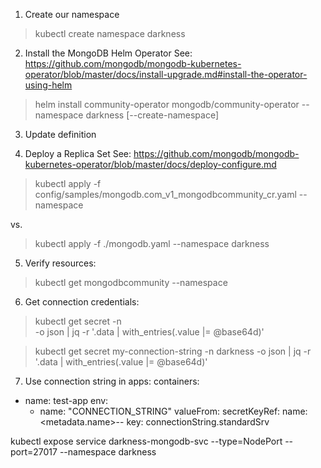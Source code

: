 1. Create our namespace
> kubectl create namespace darkness

2. Install the MongoDB Helm Operator
See: https://github.com/mongodb/mongodb-kubernetes-operator/blob/master/docs/install-upgrade.md#install-the-operator-using-helm
> helm install community-operator mongodb/community-operator --namespace darkness [--create-namespace]

3. Update definition

4. Deploy a Replica Set
See: https://github.com/mongodb/mongodb-kubernetes-operator/blob/master/docs/deploy-configure.md
> kubectl apply -f config/samples/mongodb.com_v1_mongodbcommunity_cr.yaml --namespace <my-namespace>

vs.
> kubectl apply -f ./mongodb.yaml --namespace darkness

5. Verify resources:
> kubectl get mongodbcommunity --namespace <my-namespace>

6. Get connection credentials:
> kubectl get secret <connection-string-secret-name> -n <my-namespace> \
-o json | jq -r '.data | with_entries(.value |= @base64d)'

> kubectl get secret my-connection-string -n darkness -o json | jq -r '.data | with_entries(.value |= @base64d)'

7. Use connection string in apps:
containers:
 - name: test-app
   env:
    - name: "CONNECTION_STRING"
      valueFrom:
        secretKeyRef:
          name: <metadata.name>-<auth-db>-<username>
          key: connectionString.standardSrv



kubectl expose service darkness-mongodb-svc --type=NodePort --port=27017 --namespace darkness
